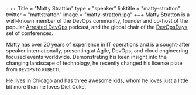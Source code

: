 +++
Title = "Matty Stratton"
type = "speaker"
linktitle = "matty-stratton"
twitter = "mattstratton"
image = "matty-stratton.jpg"
+++
Matty Stratton is a well-known member of the DevOps community, founder and co-host of the popular [Arrested DevOps](https://www.arresteddevops.com/) podcast, and the global chair of the [DevOpsDays](https://www.devopsdays.org/) set of conferences.

Matty has over 20 years of experience in IT operations and is a sought-after speaker internationally, presenting at Agile, DevOps, and cloud engineering focused events worldwide. Demonstrating his keen insight into the changing landscape of technology, he recently changed his license plate from `DEVOPS` to `KUBECTL`.

He lives in Chicago and has three awesome kids, whom he loves just a little bit more than he loves Diet Coke.
